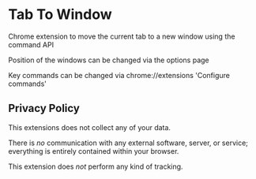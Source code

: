 # Tab To Window

Chrome extension to move the current tab to a new window using the command API

Position of the windows can be changed via the options page

Key commands can be changed via chrome://extensions 'Configure commands'

## Privacy Policy

This extensions does not collect any of your data.

There is *no* communication with any external software, server, or service; everything is entirely contained within your browser.

This extension does *not* perform any kind of tracking.
